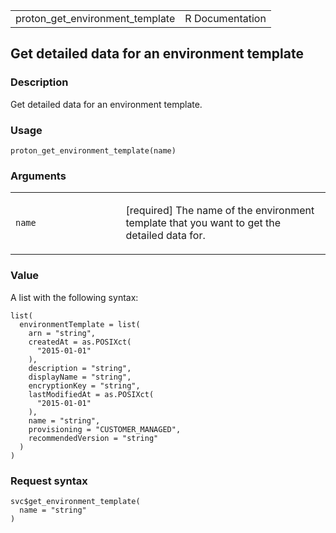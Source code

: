 <table style="width: 100%;">
<tbody>
<tr class="odd">
<td>proton_get_environment_template</td>
<td style="text-align: right;">R Documentation</td>
</tr>
</tbody>
</table>

## Get detailed data for an environment template

### Description

Get detailed data for an environment template.

### Usage

    proton_get_environment_template(name)

### Arguments

<table>
<colgroup>
<col style="width: 35%" />
<col style="width: 65%" />
</colgroup>
<tbody>
<tr class="odd">
<td><code id="proton_get_environment_template_:_name">name</code></td>
<td><p>[required] The name of the environment template that you want to
get the detailed data for.</p></td>
</tr>
</tbody>
</table>

### Value

A list with the following syntax:

    list(
      environmentTemplate = list(
        arn = "string",
        createdAt = as.POSIXct(
          "2015-01-01"
        ),
        description = "string",
        displayName = "string",
        encryptionKey = "string",
        lastModifiedAt = as.POSIXct(
          "2015-01-01"
        ),
        name = "string",
        provisioning = "CUSTOMER_MANAGED",
        recommendedVersion = "string"
      )
    )

### Request syntax

    svc$get_environment_template(
      name = "string"
    )
